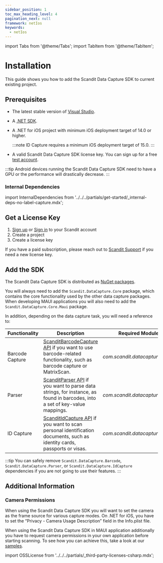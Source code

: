 ```yaml
---
sidebar_position: 1
toc_max_heading_level: 4
pagination_next: null
framework: netIos
keywords:
  - netIos
---
```


import Tabs from '@theme/Tabs';
import TabItem from '@theme/TabItem';

# Installation

This guide shows you how to add the Scandit Data Capture SDK to current existing project.

## Prerequisites

- The latest stable version of [Visual Studio](https://visualstudio.microsoft.com/).
- A [.NET SDK](https://dotnet.microsoft.com/en-us/download/dotnet/6.0).
- A .NET for iOS project with minimum iOS deployment target of 14.0 or higher.

  :::note
  ID Capture requires a minimum iOS deployment target of 15.0.
  :::
  
- A valid Scandit Data Capture SDK license key. You can sign up for a free [test account](https://ssl.scandit.com/dashboard/sign-up?p=test&utm%5Fsource=documentation).

:::tip
Android devices running the Scandit Data Capture SDK need to have a GPU or the performance will drastically decrease.
:::

### Internal Dependencies

import InternalDependencies from '../../../partials/get-started/_internal-deps-no-label-capture.mdx';

<InternalDependencies/>

## Get a License Key

1. [Sign up](https://ssl.scandit.com/dashboard/sign-up?p=test) or [Sign in](https://ssl.scandit.com/dashboard/sign-in) to your Scandit account
2. Create a project
3. Create a license key

If you have a paid subscription, please reach out to [Scandit Support](mailto:support@scandit.com) if you need a new license key.

## Add the SDK

The Scandit Data Capture SDK is distributed as [NuGet packages](https://www.nuget.org/packages?q=scandit).

You will always need to add the `Scandit.DataCapture.Core` package, which contains the core functionality used by the other data capture packages. When developing MAUI applications you will also need to add the `Scandit.DataCapture.Core.Maui` package. 

In addition, depending on the data capture task, you will need a reference to:

| Functionality | Description | Required Module(s) |
| --- | --- | --- |
| Barcode Capture | [ScanditBarcodeCapture API](https://docs.scandit.com/7.6/data-capture-sdk/dotnet.ios/barcode-capture/api.html) if you want to use barcode-related functionality, such as barcode capture or MatrixScan. | _com.scandit.datacapture:barcode_ |
| Parser | [ScanditParser API](https://docs.scandit.com/7.6/data-capture-sdk/dotnet.ios/parser/api.html) if you want to parse data strings, for instance, as found in barcodes, into a set of key-value mappings. | _com.scandit.datacapture:parser_ |
| ID Capture | [ScanditIdCapture API](https://docs.scandit.com/7.6/data-capture-sdk/dotnet.ios/id-capture/api.html) if you want to scan personal identification documents, such as identity cards, passports or visas. | _com.scandit.datacapture:id_ |

:::tip
You can safely remove `Scandit.DataCapture.Barcode`, `Scandit.DataCapture.Parser`, or `Scandit.DataCapture.IdCapture` dependencies if you are not going to use their features.
:::

## Additional Information

### Camera Permissions

When using the Scandit Data Capture SDK you will want to set the camera as the frame source for various capture modes. On .NET for iOS, you have to set the “Privacy - Camera Usage Description” field in the Info.plist file.

When using the Scandit Data Capture SDK in MAUI application additionally you have to request camera permissions in your own application before starting scanning. To see how you can achieve this, take a look at our [samples](/sdks/net/ios/samples.md).

import OSSLicense from '../../../partials/_third-party-licenses-csharp.mdx';

<OSSLicense/>
